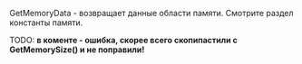 GetMemoryData - возвращает данные области памяти.
Смотрите раздел константы памяти.

TODO: **в коменте - ошибка, скорее всего скопипастили с GetMemorySize() и не поправили!**
